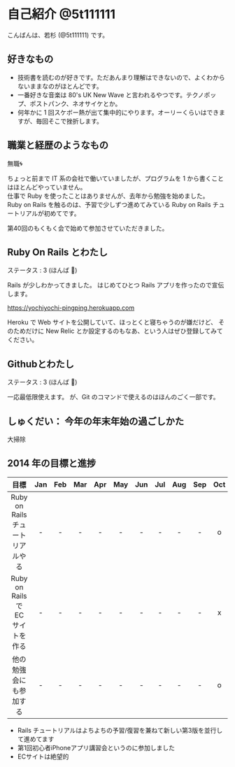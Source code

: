 # 自己紹介 @5t111111

こんばんは、若杉 (@5t111111) です。

## 好きなもの

-   技術書を読むのが好きです。ただあんまり理解はできないので、よくわからないままなのがほとんどです。
-   一番好きな音楽は 80's UK New Wave と言われるやつです。テクノポップ、ポストパンク、ネオサイケとか。
-   何年かに 1 回スケボー熱が出て集中的にやります。オーリーくらいはできますが、毎回そこで挫折します。

## 職業と経歴のようなもの

無職:cyclone:

ちょっと前まで IT 系の会社で働いていましたが、プログラムを 1 から書くことはほとんどやっていません。  
仕事で Ruby を使ったことはありませんが、去年から勉強を始めました。  
Ruby on Rails を触るのは、予習で少しずつ進めてみている Ruby on Rails チュートリアルが初めてです。

第40回のもくもく会で始めて参加させていただきました。

## Ruby On Rails とわたし

ステータス : 3 (ほんば :herb:)

Rails が少しわかってきました。
はじめてひとつ Rails アプリを作ったので宣伝します。

https://yochiyochi-pingping.herokuapp.com

Heroku で Web サイトを公開していて、ほっとくと寝ちゃうのが嫌だけど、
そのためだけに New Relic とか設定するのもなあ、という人はぜひ登録してみてください。

## Githubとわたし

ステータス : 3 (ほんば :herb:)

一応最低限使えます。
が、Git のコマンドで使えるのはほんのごく一部です。

## しゅくだい： 今年の年末年始の過ごしかた

大掃除

## 2014 年の目標と進捗

|            目標                   | Jan | Feb | Mar | Apr | May | Jun | Jul | Aug | Sep | Oct | Nov | Dec |
|:---------------------------------:|:---:|:---:|:---:|:---:|:---:|:---:|:---:|:---:|:---:|:---:|:---:|:---:|
| Ruby on Rails チュートリアルやる  |  -  |  -  |  -  |  -  |  -  |  -  |  -  |  -  |  -  |  o  |  o  |     |
| Ruby on Rails で EC サイトを作る  |  -  |  -  |  -  |  -  |  -  |  -  |  -  |  -  |  -  |  x  |  x  |     |
| 他の勉強会にも参加する            |  -  |  -  |  -  |  -  |  -  |  -  |  -  |  -  |  -  |  o  |  o  |     |

- Rails チュートリアルはよちよちの予習/復習を兼ねて新しい第3版を並行して進めてます
- 第1回初心者iPhoneアプリ講習会というのに参加しました
- ECサイトは絶望的
